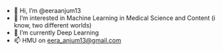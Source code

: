 - 👋 Hi, I’m @eeraanjum13
- 👀 I’m interested in Machine Learning in Medical Science and Content (i know, two different worlds)
- 🌱 I’m currently Deep Learning 
- 📫 HMU on eera_anjum13@gmail.com

<!---
eeraanjum13/eeraanjum13 is a ✨ special ✨ repository because its `README.md` (this file) appears on your GitHub profile.
You can click the Preview link to take a look at your changes.
--->
